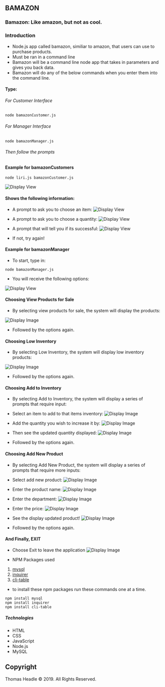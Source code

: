 ## BAMAZON

### Bamazon: Like amazon, but not as cool.

### Introduction

-   Node.js app called bamazon, similiar to amazon, that users can use to purchase products.
-   Must be ran in a command line
-   Bamazon will be a command line node app that takes in parameters and gives you back data.
-   Bamazon will do any of the below commands when you enter them into the command line.

#### Type:

###### For Customer Interface

```
node bamazonCustomer.js
```

###### For Manager Interface

```
node bamazonManager.js
```

###### Then follow the prompts

#### Example for bamazonCustomers

```
node liri.js bamazonCustomer.js
```

![Display View](/images/customerProducts.png)

#### Shows the following information:

-   A prompt to ask you to choose an item:
    ![Display View](/images/itemPurchaseChoice.png)

-   A prompt to ask you to choose a quantity:
    ![Display View](/images/quantityNeedCustomer.png)

-   A prompt that will tell you if its successful:
    ![Display View](/images/successfulOrderCustomer.png)

-   If not, try again!

#### Example for bamazonManager

-   To start, type in:

```
node bamazonManager.js
```

-   You will receive the following options:

![Display View](/images/managerOptions.png)

#### Choosing View Products for Sale

-   By selecting view products for sale, the system will display the products:

![Display Image](/images/managerProductView.png)

-   Followed by the options again.

#### Choosing Low Inventory

-   By selecting Low Inventory, the system will display low inventory products:

![Display Image](/images/managerLowProduct.png)

-   Followed by the options again.

#### Choosing Add to Inventory

-   By selecting Add to Inventory, the system will display a series of prompts that require input:

-   Select an item to add to that items inventory:
    ![Display Image](/images/managerItemId.png)

-   Add the quantity you wish to increase it by:
    ![Display Image](/images/managerAddQuantity.png)

-   Then see the updated quantity displayed:
    ![Display Image](/images/managerQuantityUpdateDisplay.png)

-   Followed by the options again.

#### Choosing Add New Product

-   By selecting Add New Product, the system will display a series of prompts that require more inputs:

-   Select add new product:
    ![Display Image](/images/managerAddNewProduct.png)

-   Enter the product name:
    ![Display Image](/images/managerNewProduct.png)

-   Enter the department:
    ![Display Image](/images/managerProductDepartment.png)

-   Enter the price:
    ![Display Image](/images/managerProductPrice.png)

-   See the display updated product!
    ![Display Image](/images/managerProductAddSuccess.png)

-   Followed by the options again.

#### And Finally, EXIT

-   Choose Exit to leave the application
    ![Display Image](/images/Exit.png)

*   NPM Packages used

1. [mysql](https://www.npmjs.com/package/mysql)
2. [inquirer](https://www.npmjs.com/package/inquirer)
3. [cli-table](https://www.npmjs.com/package/cli-table)

-   to install these npm packages run these commands one at a time.

```
npm install mysql
npm install inquirer
npm install cli-table

```

##### Technologies

-   HTML
-   CSS
-   JavaScript
-   Node.js
-   MySQL

## Copyright

Thomas Headle &copy; 2019. All Rights Reserved.

